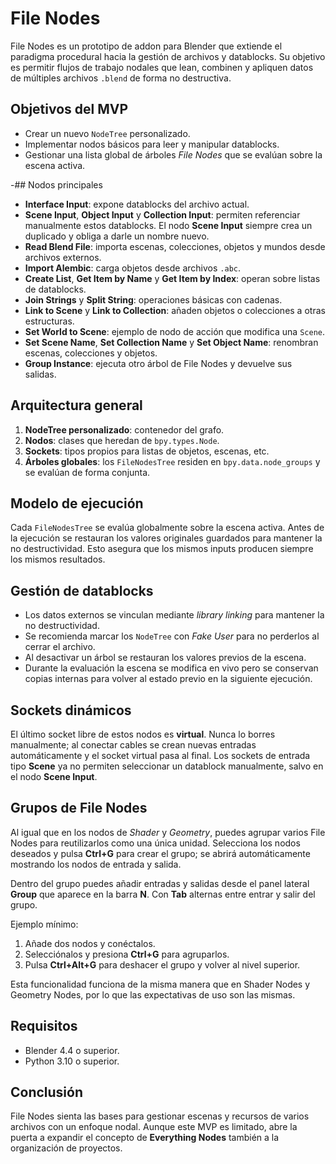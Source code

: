 # File Nodes

File Nodes es un prototipo de addon para Blender que extiende el paradigma procedural hacia la gestión de archivos y datablocks. Su objetivo es permitir flujos de trabajo nodales que lean, combinen y apliquen datos de múltiples archivos `.blend` de forma no destructiva.

## Objetivos del MVP
- Crear un nuevo `NodeTree` personalizado.
- Implementar nodos básicos para leer y manipular datablocks.
- Gestionar una lista global de árboles *File Nodes* que se evalúan sobre la escena activa.

-## Nodos principales
- **Interface Input**: expone datablocks del archivo actual.
- **Scene Input**, **Object Input** y **Collection Input**: permiten referenciar manualmente estos datablocks. El nodo **Scene Input** siempre crea un duplicado y obliga a darle un nombre nuevo.
- **Read Blend File**: importa escenas, colecciones, objetos y mundos desde archivos externos.
- **Import Alembic**: carga objetos desde archivos `.abc`.
- **Create List**, **Get Item by Name** y **Get Item by Index**: operan sobre listas de datablocks.
- **Join Strings** y **Split String**: operaciones básicas con cadenas.
- **Link to Scene** y **Link to Collection**: añaden objetos o colecciones a otras estructuras.
- **Set World to Scene**: ejemplo de nodo de acción que modifica una `Scene`.
- **Set Scene Name**, **Set Collection Name** y **Set Object Name**: renombran escenas, colecciones y objetos.
- **Group Instance**: ejecuta otro árbol de File Nodes y devuelve sus salidas.

## Arquitectura general
1. **NodeTree personalizado**: contenedor del grafo.
2. **Nodos**: clases que heredan de `bpy.types.Node`.
3. **Sockets**: tipos propios para listas de objetos, escenas, etc.
4. **Árboles globales**: los `FileNodesTree` residen en `bpy.data.node_groups` y se evalúan de forma conjunta.

## Modelo de ejecución
Cada `FileNodesTree` se evalúa globalmente sobre la escena activa. Antes de la ejecución se restauran los valores originales guardados para mantener la no destructividad. Esto asegura que los mismos inputs producen siempre los mismos resultados.

## Gestión de datablocks
- Los datos externos se vinculan mediante *library linking* para mantener la no destructividad.
- Se recomienda marcar los `NodeTree` con *Fake User* para no perderlos al cerrar el archivo.
- Al desactivar un árbol se restauran los valores previos de la escena.
- Durante la evaluación la escena se modifica en vivo pero se conservan copias internas para volver al estado previo en la siguiente ejecución.

## Sockets dinámicos
El último socket libre de estos nodos es **virtual**. Nunca lo borres manualmente; al conectar cables se crean nuevas entradas automáticamente y el socket virtual pasa al final.
Los sockets de entrada tipo **Scene** ya no permiten seleccionar un datablock manualmente, salvo en el nodo **Scene Input**.

## Grupos de File Nodes
Al igual que en los nodos de *Shader* y *Geometry*, puedes agrupar varios File Nodes para reutilizarlos como una única unidad. Selecciona los nodos deseados y pulsa **Ctrl+G** para crear el grupo; se abrirá automáticamente mostrando los nodos de entrada y salida.

Dentro del grupo puedes añadir entradas y salidas desde el panel lateral **Group** que aparece en la barra **N**. Con **Tab** alternas entre entrar y salir del grupo.

Ejemplo mínimo:
1. Añade dos nodos y conéctalos.
2. Selecciónalos y presiona **Ctrl+G** para agruparlos.
3. Pulsa **Ctrl+Alt+G** para deshacer el grupo y volver al nivel superior.

Esta funcionalidad funciona de la misma manera que en Shader Nodes y Geometry Nodes, por lo que las expectativas de uso son las mismas.

## Requisitos
- Blender 4.4 o superior.
- Python 3.10 o superior.

## Conclusión
File Nodes sienta las bases para gestionar escenas y recursos de varios archivos con un enfoque nodal. Aunque este MVP es limitado, abre la puerta a expandir el concepto de **Everything Nodes** también a la organización de proyectos.

